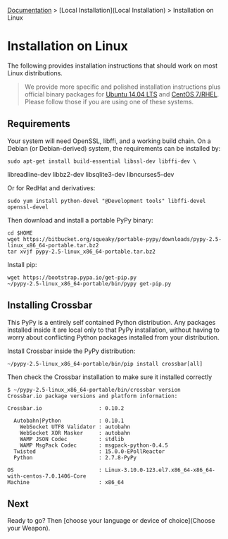 [Documentation](.) > [Local Installation](Local Installation) > Installation on Linux

# Installation on Linux

The following provides installation instructions that should work on most Linux distributions.

> We provide more specific and polished installation instructions plus official binary packages for [Ubuntu 14.04 LTS](Installation-on-Ubuntu) and [CentOS 7/RHEL](Installation-on-CentOS). Please follow those if you are using one of these systems.

## Requirements

Your system will need OpenSSL, libffi, and a working build chain.
On a Debian (or Debian-derived) system, the requirements can be installed by:

    sudo apt-get install build-essential libssl-dev libffi-dev \
   libreadline-dev libbz2-dev libsqlite3-dev libncurses5-dev

Or for RedHat and derivatives:

    sudo yum install python-devel "@Development tools" libffi-devel openssl-devel

Then download and install a portable PyPy binary:

    cd $HOME
    wget https://bitbucket.org/squeaky/portable-pypy/downloads/pypy-2.5-linux_x86_64-portable.tar.bz2
    tar xvjf pypy-2.5-linux_x86_64-portable.tar.bz2

Install pip:

    wget https://bootstrap.pypa.io/get-pip.py
    ~/pypy-2.5-linux_x86_64-portable/bin/pypy get-pip.py

## Installing Crossbar

This PyPy is a entirely self contained Python distribution.
Any packages installed inside it are local only to that PyPy installation, without having to worry about conflicting Python packages installed from your distribution.

Install Crossbar inside the PyPy distribution:

    ~/pypy-2.5-linux_x86_64-portable/bin/pip install crossbar[all]

Then check the Crossbar installation to make sure it installed correctly

```console
$ ~/pypy-2.5-linux_x86_64-portable/bin/crossbar version
Crossbar.io package versions and platform information:

Crossbar.io                  : 0.10.2

  Autobahn|Python            : 0.10.1
    WebSocket UTF8 Validator : autobahn
    WebSocket XOR Masker     : autobahn
    WAMP JSON Codec          : stdlib
    WAMP MsgPack Codec       : msgpack-python-0.4.5
  Twisted                    : 15.0.0-EPollReactor
  Python                     : 2.7.8-PyPy

OS                           : Linux-3.10.0-123.el7.x86_64-x86_64-with-centos-7.0.1406-Core
Machine                      : x86_64
```

## Next

Ready to go? Then [choose your language or device of choice](Choose your Weapon).
